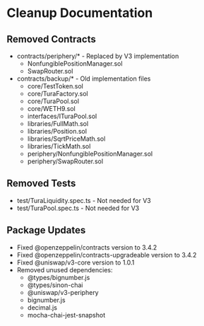 # Cleanup Documentation

## Removed Contracts
- contracts/periphery/* - Replaced by V3 implementation
  * NonfungiblePositionManager.sol
  * SwapRouter.sol
- contracts/backup/* - Old implementation files
  * core/TestToken.sol
  * core/TuraFactory.sol
  * core/TuraPool.sol
  * core/WETH9.sol
  * interfaces/ITuraPool.sol
  * libraries/FullMath.sol
  * libraries/Position.sol
  * libraries/SqrtPriceMath.sol
  * libraries/TickMath.sol
  * periphery/NonfungiblePositionManager.sol
  * periphery/SwapRouter.sol

## Removed Tests
- test/TuraLiquidity.spec.ts - Not needed for V3
- test/TuraPool.spec.ts - Not needed for V3

## Package Updates
- Fixed @openzeppelin/contracts version to 3.4.2
- Fixed @openzeppelin/contracts-upgradeable version to 3.4.2
- Fixed @uniswap/v3-core version to 1.0.1
- Removed unused dependencies:
  * @types/bignumber.js
  * @types/sinon-chai
  * @uniswap/v3-periphery
  * bignumber.js
  * decimal.js
  * mocha-chai-jest-snapshot
